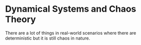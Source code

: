 # Dynamical Systems and Chaos Theory
There are a lot of things in real-world scenarios where there are deterministic but it is still chaos in nature.
